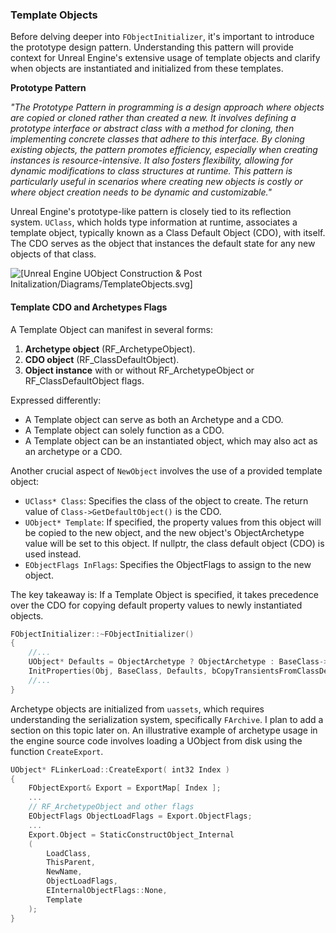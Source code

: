### Template Objects

Before delving deeper into `FObjectInitializer`, it's important to introduce the prototype design pattern. Understanding this pattern will provide context for Unreal Engine's extensive usage of template objects and clarify when objects are instantiated and initialized from these templates.

**Prototype Pattern**

*"The Prototype Pattern in programming is a design approach where objects are copied or cloned rather than created a new. It involves defining a prototype interface or abstract class with a method for cloning, then implementing concrete classes that adhere to this interface. By cloning existing objects, the pattern promotes efficiency, especially when creating instances is resource-intensive. It also fosters flexibility, allowing for dynamic modifications to class structures at runtime. This pattern is particularly useful in scenarios where creating new objects is costly or where object creation needs to be dynamic and customizable."*

Unreal Engine's prototype-like pattern is closely tied to its reflection system. `UClass`, which holds type information at runtime, associates a template object, typically known as a Class Default Object (CDO), with itself. The CDO serves as the object that instances the default state for any new objects of that class.

![[Unreal Engine UObject Construction & Post Initalization/Diagrams/TemplateObjects.svg]](https://github.com/staticJPL/Unreal-Engine-Documentation/blob/bb5af558180d9154bb3f16f7a463af4dd2761ca3/Unreal%20Engine%20UObject%20Construction%20%26%20Post%20Initalization/Diagrams/TemplateObjects.svg)
#### Template CDO and Archetypes Flags

A Template Object can manifest in several forms:

1. **Archetype object** (RF_ArchetypeObject).
2. **CDO object** (RF_ClassDefaultObject).
3. **Object instance** with or without RF_ArchetypeObject or RF_ClassDefaultObject flags.

Expressed differently:

- A Template object can serve as both an Archetype and a CDO.
- A Template object can solely function as a CDO.
- A Template object can be an instantiated object, which may also act as an archetype or a CDO.

Another crucial aspect of `NewObject` involves the use of a provided template object:

- `UClass* Class`: Specifies the class of the object to create. The return value of `Class->GetDefaultObject()` is the CDO.
- `UObject* Template`: If specified, the property values from this object will be copied to the new object, and the new object's ObjectArchetype value will be set to this object. If nullptr, the class default object (CDO) is used instead.
- `EObjectFlags InFlags`: Specifies the ObjectFlags to assign to the new object.

The key takeaway is: If a Template Object is specified, it takes precedence over the CDO for copying default property values to newly instantiated objects.

```cpp
FObjectInitializer::~FObjectInitializer()
{
	//...
	UObject* Defaults = ObjectArchetype ? ObjectArchetype : BaseClass->GetDefaultObject(false);
	InitProperties(Obj, BaseClass, Defaults, bCopyTransientsFromClassDefaults);
	//...
}
```

Archetype objects are initialized from `uassets`, which requires understanding the serialization system, specifically `FArchive`. I plan to add a section on this topic later on. An illustrative example of archetype usage in the engine source code involves loading a UObject from disk using the function `CreateExport`.

```cpp
UObject* FLinkerLoad::CreateExport( int32 Index )
{
	FObjectExport& Export = ExportMap[ Index ];
	...
	// RF_ArchetypeObject and other flags
	EObjectFlags ObjectLoadFlags = Export.ObjectFlags;
	...
	Export.Object = StaticConstructObject_Internal
	(
		LoadClass,
		ThisParent,
		NewName,
		ObjectLoadFlags,
		EInternalObjectFlags::None,
		Template
	);
}
```
